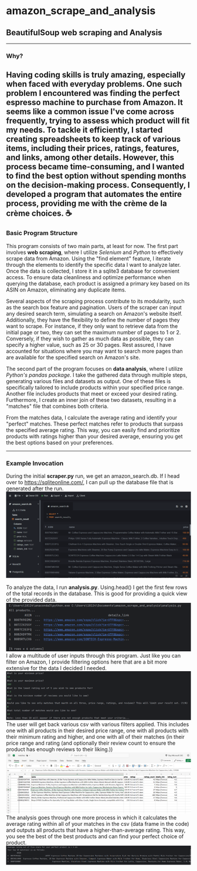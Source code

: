 # amazon_scrape_and_analysis
## BeautifulSoup web scraping and Analysis
---
### Why?
Having coding skills is truly amazing, especially when faced with everyday problems. 
One such problem I encountered was finding the perfect espresso machine to purchase from Amazon. 
It seems like a common issue I've come across frequently, trying to assess which product will fit my needs. To tackle it efficiently, 
I started creating spreadsheets to keep track of various items, including their prices, ratings, features, and links, among other details. 
However, this process became time-consuming, and I wanted to find the best option without spending months on the decision-making process. 
Consequently, I developed a program that automates the entire process, providing me with the crème de la crème choices. ☕
---

### Basic Program Structure 
This program consists of two main parts, at least for now. The first part involves **web scraping**, where I utilize *Selenium* and *Python* to effectively scrape data from Amazon. Using the "find element" feature, I iterate through the elements to identify the specific data I want to analyze later. Once the data is collected, I store it in a sqlite3 database for convenient access. To ensure data cleanliness and optimize performance when querying the database, each product is assigned a primary key based on its ASIN on Amazon, eliminating any duplicate items.

Several aspects of the scraping process contribute to its modularity, such as the search box feature and pagination. Users of the scraper can input any desired search term, simulating a search on Amazon's website itself. Additionally, they have the flexibility to define the number of pages they want to scrape. For instance, if they only want to retrieve data from the initial page or two, they can set the maximum number of pages to 1 or 2. Conversely, if they wish to gather as much data as possible, they can specify a higher value, such as 25 or 30 pages. Rest assured, I have accounted for situations where you may want to search more pages than are available for the specified search on Amazon's site.


The second part of the program focuses on **data analysis**, where I utilize *Python's pandas package*. I take the gathered data through multiple steps, generating various files and datasets as output. One of these files is specifically tailored to include products within your specified price range. Another file includes products that meet or exceed your desired rating. Furthermore, I create an inner join of these two datasets, resulting in a "matches" file that combines both criteria.

From the matches data, I calculate the average rating and identify your "perfect" matches. These perfect matches refer to products that surpass the specified average rating. This way, you can easily find and prioritize products with ratings higher than your desired average, ensuring you get the best options based on your preferences.

---
### Example Invocation 
During the initial **scraper.py** run, we get an amazon_search.db. If I head over to https://sqliteonline.com/, I can pull up the database file that is generated after the run. 
![Amazon scraped product database](/Images/database.png "Amazon scraped product database")

To analyze the data, I run **analysis.py**. Using.head() I get the first few rows of the total records in the database. This is good for providing a quick view of the provided data. 
![Total records head function](/Images/all_products_head.png "Total records in data frame head function")
I allow a multitude of user inputs through this program. Just like you can filter on Amazon, I provide filtering options here that are a bit more extensive for the data I decided I needed. 
![User input filters](/Images/user_input_cmd.png "User input filters")
The user will get back various csv with various filters applied. This includes one with all products in their desired price range, one with all products with their minimum rating and higher, and one with all of their matches (in their price range and rating (and optionally their review count to ensure the product has enough reviews to their liking.))
![Matches CSV File](/Images/matches_to_csv.png "Matches CSV File")
The analysis goes through one more process in which it calculates the average rating within all of your matches in the csv (data frame in the code) and outputs all products that have a higher-than-average rating. This way, you see the best of the best products and can find your perfect choice of product.
![Your perfect product matches](/Images/best_matches.png "Your perfect product matches")

